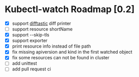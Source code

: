 # Kubectl-watch Roadmap [0.2]

- [x] support [difftastic](https://github.com/Wilfred/difftastic/) diff printer
- [ ] support resource shortName
- [x] support --skip-tls
- [x] support exporter
- [x] print resource info instead of file path
- [x] fix missing apiversion and kind in the first watched object
- [x] fix some resources can not be found in cluster
- [ ] add unittest
- [ ] add pull request ci

